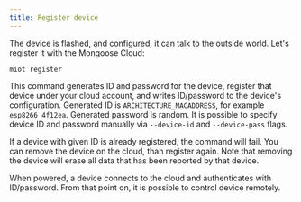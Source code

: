 ```yaml
---
title: Register device
---
```


The device is flashed, and configured, it can talk to the outside world.
Let's register it with the Mongoose Cloud:

```
miot register
```

This command generates ID and password for the device, register that
device under your cloud account, and writes ID/password to the device's
configuration. Generated ID is `ARCHITECTURE_MACADDRESS`, for example
`esp8266_4f12ea`. Generated password is random. It is possible to specify
device ID and password manually via `--device-id` and `--device-pass` flags.

If a device with given ID is already registered, the command will fail.
You can remove the device on the cloud, than register again. Note that
removing the device will erase all data that has been reported by that device.

When powered, a device connects to the cloud and
authenticates with ID/password. From that point on, it is possible to control
device remotely.
